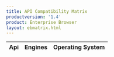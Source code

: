 ```yaml
---
title: API Compatibility Matrix
productversion: '1.4'
product: Enterprise Browser
layout: ebmatrix.html
---
```

<div id="toolbar" style="display:none">
	<button class="btn btn-primary" id="btnFilter"><i class="glyphicon glyphicon-filter"></i> (<span id="condition">Any</span>)</button>
	<select id="engines" multiple="multiple">
	</select>
	<select id="os" multiple="multiple">
	</select>
</div>

<table id="table" 
	data-search="true"
	data-show-columns="true"
	data-toolbar="#toolbar">
    <thead>
    <tr>
        <th data-field="api">Api</th>
        <th data-field="engines">Engines</th>
        <th data-field="os">Operating System</th>
    </tr>
    </thead>
</table>

<script>
var matrix=[
    {
        "api":"AddressBar", 
       "engines": "Webkit,IE",
        "os": "Android,WM,CE",
        "devices": "All"
    },

    {
        "api":"AirBeam",
        "engines": "Webkit,IE",
        "os": "WM,CE",
        "devices": "All"
    },

    {
        "api":"Alarm",
        "engines": "Webkit,IE",
        "os": "Android,WM,CE",
        "devices": "All"
    },

    {
        "api":"Application",
        "engines": "Webkit",
        "os": "Android,WM,CE",
        "devices": "All"
    },

    {
        "api":"AudioCapture",
        "engines": "Webkit",
        "os": "Android,WM,CE",
        "devices": "All"
    },

    {
        "api":"BackButton",
        "engines": "Webkit,IE",
        "os": "Android,WM,CE",
        "devices": "All"
    },

    {
        "api":"Backlight",
        "engines": "Webkit,IE",
        "os": "Android,WM,CE",
        "devices": "All"
    },

    {
        "api":"Barcode",
        "engines": "Webkit",
        "os": "Android,WM,CE",
        "devices": "All"
    },
    {
        "api":"Battery",
        "engines": "Webkit",
        "os": "Android,WM,CE",
        "devices": "All"
    },

    {
        "api":"BottomCommandArea",
        "engines": "Webkit,IE",
        "os": "Android,WM,CE",
        "devices": "All"
    },

    {
        "api":"CardReader",
        "engines": "Webkit",
        "os": "Android,WM,CE",
        "devices": "All"
    },

    {
        "api":"Comm",
        "engines": "Webkit,IE",
        "os": "WM,CE",
        "devices": "All"
    },
    {
        "api":"Database",
        "engines": "Webkit,IE",
        "os": "Android,WM,CE",
        "devices": "All"
    },
    {
        "api":"Device",
        "engines": "Webkit,IE",
        "os": "Android,WM",
        "devices": "All"
    },


    {
        "api":"File",
        "engines": "Webkit",
        "os": "Android,WM,CE",
        "devices": "All"
    },

    {
        "api":"FileTransfer",
        "engines": "Webkit,IE",
        "os": "Android,WM,CE",
        "devices": "All"
    },

    {
        "api":"ForwardButton",
        "engines": "Webkit,IE",
        "os": "Android,WM,CE",
        "devices": "All"
    },

    {
        "api":"Gesture",
        "engines": "Webkit,IE",
        "os": "Android,WM,CE",
        "devices": "All"
    },

    {
        "api":"GoButton",
        "engines": "Webkit,IE",
        "os": "Android,WM,CE",
        "devices": "All"
    },

    {
        "api":"HomeButton",
        "engines": "Webkit,IE",
        "os": "Android,WM,CE",
        "devices": "All"
    },

    {
        "api":"Hourglass",
        "engines": "Webkit,IE",
        "os": "Android,WM,CE",
        "devices": "All"
    },

    {
        "api":"Imager",
        "engines": "Webkit,IE",
        "os": "Android,WM,CE",
        "devices": "All"
    },

    

    {
        "api":"KeyCapture",
        "engines": "Webkit",
        "os": "Android,WM,CE",
        "devices": "All"
    },

    {
        "api":"KeyState",
        "engines": "Webkit",
        "os": "WM,CE",
        "devices": "All"
    },

    {
        "api":"KeyLight",
        "engines": "Webkit,IE",
        "os": "WM,CE",
        "devices": "All"
    },

    {
        "api":"Log",
        "engines": "Webkit",
        "os": "Android,WM,CE",
        "devices": "All"
    },

    {
        "api":"Mediaplayer",
        "engines": "Webkit",
        "os": "Android,WM,CE",
        "devices": "All"
    },

    {
        "api":"Memory",
        "engines": "Webkit,IE",
        "os": "WM,CE",
        "devices": "All"
    },

    {
        "api":"NativeMenubar",
        "engines": "Webkit",
        "os": "WM,CE",
        "devices": "All"
    },

    {
        "api":"NativeTabbar",
        "engines": "Webkit",
        "os": "Android,WM,CE",
        "devices": "All"
    },

    {
        "api":"NativeToolbar",
        "engines": "Webkit",
        "os": "Android,WM,CE",
        "devices": "All"
    },

    {
        "api":"Network",
        "engines": "Webkit",
        "os": "Android,WM,CE",
        "devices": "All"
    },

    {
        "api":"Notification",
        "engines": "Webkit",
        "os": "Android,WM,CE",
        "devices": "All"
    },

    {
        "api":"PowerOn",
        "engines": "Webkit,IE",
        "os": "WM,CE",
        "devices": "All"
    },

    {
        "api":"Printer",
        "engines": "Webkit",
        "os": "Android,WM,CE",
        "devices": "All"
    },

    {
        "api":"PrinterZebra",
        "engines": "Webkit",
        "os": "Android,WM,CE",
        "devices": "All"
    },

    {
        "api":"Process",
        "engines": "Webkit",
        "os": "WM,CE",
        "devices": "All"
    },

    {
        "api":"QuitButton",
        "engines": "Webkit,IE",
        "os": "Android,WM,CE",
        "devices": "All"
    },

    {
        "api":"Reboot",
        "engines": "Webkit,IE",
        "os": "Android,WM,CE",
        "devices": "All"
    },

    {
        "api":"Registry",
        "engines": "Webkit,IE",
        "os": "WM,CE",
        "devices": "All"
    },

    {
        "api":"ReloadButton",
        "engines": "Webkit,IE",
        "os": "Android,WM,CE",
        "devices": "All"
    },

    {
        "api":"ScreenOrientation",
        "engines": "Webkit",
        "os": "Android,WM,CE",
        "devices": "All"
    },

    {
        "api":"Sensor",
        "engines": "Webkit",
        "os": "Android,WM,CE",
        "devices": "All"
    },

    {
        "api":"SignalIndicators",
        "engines": "Webkit",
        "os": "Android,WM,CE",
        "devices": "All"
    },

    {
        "api":"Signature",
        "engines": "Webkit",
        "os": "Android,WM,CE",
        "devices": "All"
    },

    {
        "api":"Sip",
        "engines": "Webkit,IE",
        "os": "Android,WM,CE",
        "devices": "All"
    },

    {
        "api":"SipButton",
        "engines": "Webkit,IE",
        "os": "Android,WM,CE",
        "devices": "All"
    },

    {
        "api":"SmartCradle",
        "engines": "Webkit",
        "os": "Android,CE",
        "devices": "All"
    },

    {
        "api":"StopButton",
        "engines": "Webkit,IE",
        "os": "Android,WM,CE",
        "devices": "All"
    },

    {
        "api":"Stylus",
        "engines": "Webkit,IE",
        "os": "Android,WM,CE",
        "devices": "All"
    },

    {
        "api":"System",
        "engines": "Webkit",
        "os": "Android,WM,CE",
        "devices": "All"
    },

    {
        "api":"SystemTime",
        "engines": "Webkit,IE",
        "os": "WM,CE",
        "devices": "All"
    },

    {
        "api":"TopCommandArea",
        "engines": "Webkit,IE",
        "os": "Android,WM,CE",
        "devices": "All"
    },

    {
        "api":"Videocapture",
        "engines": "Webkit",
        "os": "Android,WM,CE",
        "devices": "All"
    },

    {
        "api":"Volume",
        "engines": "Webkit,IE",
        "os": "Android,WM,CE",
        "devices": "All"
    },

    {
        "api":"Wake",
        "engines": "Webkit,IE",
        "os": "Android",
        "devices": "All"
    },


    {
        "api":"WebView",
        "engines": "Webkit",
        "os": "Android,WM,CE",
        "devices": "All"
    },

    {
        "api":"Zoom",
        "engines": "Webkit,IE",
        "os": "Android,WM,CE",
        "devices": "All"
    },

    {
        "api":"ZoomTextButton",
        "engines": "Webkit,IE",
        "os": "Android,WM,CE",
        "devices": "All"
    },
];
var lookups = {
	engines: {
		cluttered: [],
		unique: []
	},
	os: {
		cluttered: [],
		unique: []
	},
	devices: {
		cluttered: [],
		unique: []
	}
};




function pushArray(obj,ar)
{
	for (var i = 0; i < ar.length; i++) {
		obj.push(ar[i]);
	};
}

function arrayContains(match, search){
	// console.log("checking match")
	// console.log(match);
	// console.log(search);
	var found=false;
	if(match != null)
	{
		for (var i = 0; i < match.length; i++) {
			if($.inArray(match[i],search)>-1){
				found=true;
			}
		};
	}
	// console.log(found)
	return found;
}

function sameArray(arr1,arr2){
	if($(arr1).not(arr2).length == 0 && $(arr2).not(arr1).length == 0)
		return true
	else
		return false
}

function getFilteredMatrix(){
	var newMatrix = [];
	// console.log($('#devices').val())
	if($('#engines').val()==null && $('#os').val()==null)
	{
		newMatrix = matrix;
	}
		else
		{
		for (var i = 0; i < matrix.length; i++) {
			// console.log(matrix[i].api);
			var found = {
				os: false,
				engines: false
			};
			
			if(arrayContains($('#engines').val(),matrix[i].engines.split(','))){
				found.engines=true;
				// console.log('Found Engine');
			}
			if(arrayContains($('#os').val(),matrix[i].os.split(','))){
				found.os=true;
				// console.log('Found OS');
			}
			
			// console.log(found);
			if(($('#condition').html() =='All') && (found.os && found.engines)){
				newMatrix.push(matrix[i]);
			}
			if(($('#condition').html() =='Any') && (found.os || found.engines)){
				newMatrix.push(matrix[i]);
			}
		};

	}
	$('#table').bootstrapTable("load",newMatrix);
	return newMatrix;
}

function displayMatrix() {

        for (var i = 0; i < matrix.length; i++) {
        	pushArray(lookups.engines.cluttered,matrix[i].engines.split(','));
        	pushArray(lookups.os.cluttered,matrix[i].os.split(','));
        };
        lookups.engines.unique = $.unique(lookups.engines.cluttered).sort();
        lookups.os.unique = $.unique(lookups.os.cluttered).sort();
        
		$.each(lookups.os.unique, function(key, value) {   
		     $('#os')
		         .append($("<option selected></option>")
		         .attr("value",value)
		         .text(value)); 
		});
		$.each(lookups.engines.unique, function(key, value) {   
		     $('#engines')
		         .append($("<option selected></option>")
		         .attr("value",value)
		         .text(value)); 
		});

        $('#os').multiselect({
            includeSelectAllOption: true,
            allSelectedText: 'All Operating Systems',
            nonSelectedText: 'Select Operating Systems',
            onChange: function(option, checked, select) {
               getFilteredMatrix();
            }
        });        
        $('#engines').multiselect({
            includeSelectAllOption: true,
            allSelectedText: 'All Engines',
            nonSelectedText: 'Select Engines',
            onChange: function(option, checked, select) {
               getFilteredMatrix();
            }
        });  

      $('#table').bootstrapTable({
        data: matrix
    	});  

    	$('#btnFilter').click(function(){
    		if($('#condition').html() =='All')
    			$('#condition').html('Any');
    		else
    			$('#condition').html('All');
    		getFilteredMatrix();
    	})    
    };
</script>

